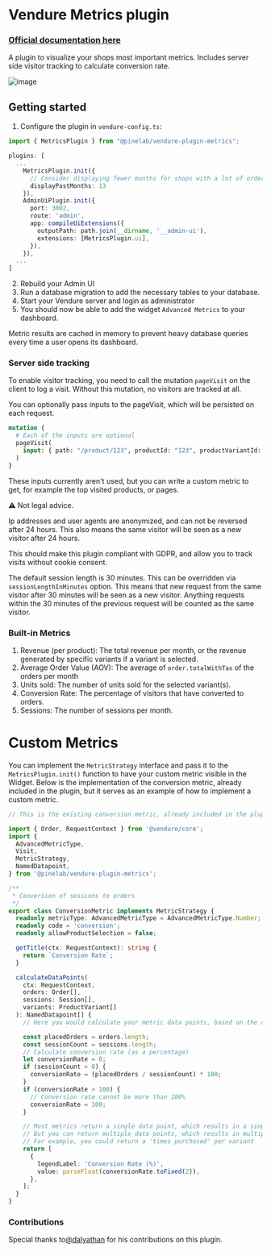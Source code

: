 # Vendure Metrics plugin

### [Official documentation here](https://pinelab-plugins.com/plugin/vendure-plugin-metrics)

A plugin to visualize your shops most important metrics. Includes server side visitor tracking to calculate conversion rate.

![image](https://raw.githubusercontent.com/Pinelab-studio/pinelab-vendure-plugins/96ed9d15e7a2908e0620a8a1e92b1d8c9fe381a4/docs-website/public/plugin-images/metrics.png)

## Getting started

1. Configure the plugin in `vendure-config.ts`:

```ts
import { MetricsPlugin } from "@pinelab/vendure-plugin-metrics";

plugins: [
  ...
    MetricsPlugin.init({
      // Consider displaying fewer months for shops with a lot of orders
      displayPastMonths: 13
    }),
    AdminUiPlugin.init({
      port: 3002,
      route: 'admin',
      app: compileUiExtensions({
        outputPath: path.join(__dirname, '__admin-ui'),
        extensions: [MetricsPlugin.ui],
      }),
    }),
  ...
]
```

2. Rebuild your Admin UI
3. Run a database migration to add the necessary tables to your database.
4. Start your Vendure server and login as administrator
5. You should now be able to add the widget `Advanced Metrics` to your dashboard.

Metric results are cached in memory to prevent heavy database queries every time a user opens its dashboard.

### Server side tracking

To enable visitor tracking, you need to call the mutation `pageVisit` on the client to log a visit. Without this mutation, no visitors are tracked at all.

You can optionally pass inputs to the pageVisit, which will be persisted on each request.

```graphql
mutation {
  # Each of the inputs are optional
  pageVisit(
    input: { path: "/product/123", productId: "123", productVariantId: "456" }
  )
}
```

These inputs currently aren't used, but you can write a custom metric to get, for example the top visited products, or pages.

:warning: Not legal advice.

Ip addresses and user agents are anonymized, and can not be reversed after 24 hours. This also means the same visitor will be seen as a new visitor after 24 hours.

This should make this plugin compliant with GDPR, and allow you to track visits without cookie consent.

The default session length is 30 minutes. This can be overridden via `sessionLengthInMinutes` option. This means that new request from the same visitor after 30 minutes will be seen as a new visitor. Anything requests within the 30 minutes of the previous request will be counted as the same visitor.

### Built-in Metrics

1. Revenue (per product): The total revenue per month, or the revenue generated by specific variants if a variant is selected.
2. Average Order Value (AOV): The average of `order.totalWithTax` of the orders per month
3. Units sold: The number of units sold for the selected variant(s).
4. Conversion Rate: The percentage of visitors that have converted to orders.
5. Sessions: The number of sessions per month.

# Custom Metrics

You can implement the `MetricStrategy` interface and pass it to the `MetricsPlugin.init()` function to have your custom metric visible in the Widget.
Below is the implementation of the conversion metric, already included in the plugin, but it serves as an example of how to implement a custom metric.

```ts
// This is the existing conversion metric, already included in the plugin

import { Order, RequestContext } from '@vendure/core';
import {
  AdvancedMetricType,
  Visit,
  MetricStrategy,
  NamedDatapoint,
} from '@pinelab/vendure-plugin-metrics';

/**
 * Conversion of sessions to orders
 */
export class ConversionMetric implements MetricStrategy {
  readonly metricType: AdvancedMetricType = AdvancedMetricType.Number;
  readonly code = 'conversion';
  readonly allowProductSelection = false;

  getTitle(ctx: RequestContext): string {
    return `Conversion Rate`;
  }

  calculateDataPoints(
    ctx: RequestContext,
    orders: Order[],
    sessions: Session[],
    variants: ProductVariant[]
  ): NamedDatapoint[] {
    // Here you would calculate your metric data points, based on the orders, sessions and variants

    const placedOrders = orders.length;
    const sessionCount = sessions.length;
    // Calculate conversion rate (as a percentage)
    let conversionRate = 0;
    if (sessionCount > 0) {
      conversionRate = (placedOrders / sessionCount) * 100;
    }
    if (conversionRate > 100) {
      // Conversion rate cannot be more than 100%
      conversionRate = 100;
    }

    // Most metrics return a single data point, which results in a single line in the chart.
    // But you can return multiple data points, which results in multiple lines in the chart.
    // For example, you could return a 'times purchased' per variant
    return [
      {
        legendLabel: 'Conversion Rate (%)',
        value: parseFloat(conversionRate.toFixed(2)),
      },
    ];
  }
}
```

### Contributions

Special thanks to[@dalyathan](https://github.com/dalyathan) for his contributions on this plugin.
